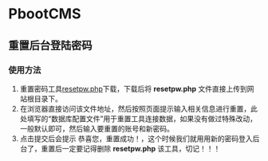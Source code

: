 # PbootCMS

## 重置后台登陆密码
### 使用方法
1. 重置密码工具[resetpw.php](https://github.com/CNNFREIGHT/PBOOTCMS/blob/main/PB%E5%AF%86%E7%A0%81%E9%87%8D%E7%BD%AE%E5%B7%A5%E5%85%B7V20190509/resetpw.php)下载，下载后将 **resetpw.php** 文件直接上传到网站根目录下。
2. 在浏览器直接访问该文件地址，然后按照页面提示输入相关信息进行重置，此处填写的“数据库配置文件”用于重置工具连接数据，如果没有做过特殊改动，一般默认即可，然后输入要重置的账号和新密码。
3. 点击提交后会提示 恭喜您，重置成功！，这个时候我们就用用新的密码登入后台了，重置后一定要记得删除 **resetpw.php** 该工具，切记！！！

